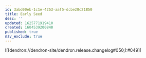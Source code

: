```yaml
---
id: 3abd00eb-1c1e-4253-aaf5-dcbe20c21850
title: Early Seed
desc: ''
updated: 1625771919410
created: 1604539200840
published: true
nav_exclude: true
---
```


![[dendron://dendron-site/dendron.release.changelog#050,1:#049]]